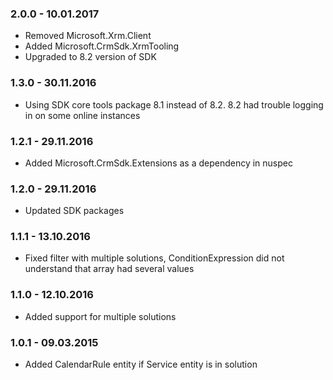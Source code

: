 ### 2.0.0 - 10.01.2017
* Removed Microsoft.Xrm.Client
* Added Microsoft.CrmSdk.XrmTooling
* Upgraded to 8.2 version of SDK

### 1.3.0 - 30.11.2016
* Using SDK core tools package 8.1 instead of 8.2. 8.2 had trouble logging in on some online instances

### 1.2.1 - 29.11.2016
* Added Microsoft.CrmSdk.Extensions as a dependency in nuspec

### 1.2.0 - 29.11.2016
* Updated SDK packages

### 1.1.1 - 13.10.2016
* Fixed filter with multiple solutions, ConditionExpression did not understand that array had several values

### 1.1.0 - 12.10.2016
* Added support for multiple solutions

### 1.0.1 - 09.03.2015
* Added CalendarRule entity if Service entity is in solution
